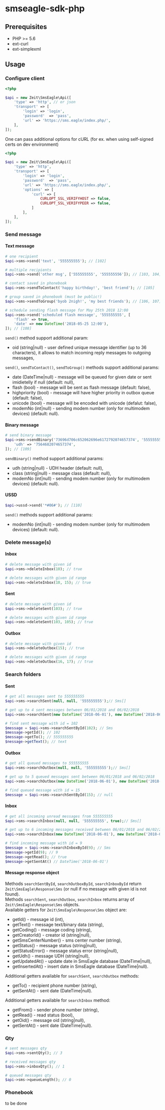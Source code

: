 # smseagle-sdk-php

## Prerequisites

* PHP >= 5.6
* ext-curl
* ext-simplexml

## Usage

### Configure client
```php
<?php

$api = new Zeit\SmsEagle\Api([
    'type' => 'http', // or json
    'transport' => [
        'login' => 'login',
        'password'  => 'pass',
        'url' => 'https://sms.eagle/index.php/',
    ],
]);
```

One can pass additional options for cURL (for ex. when using self-signed certs on dev environment)
```php
<?php

$api = new Zeit\SmsEagle\Api([
    'type' => 'http',
    'transport' => [
        'login' => 'login',
        'password'  => 'pass',
        'url' => 'https://sms.eagle/index.php/',
        'options' => [
            'curl' => [
                CURLOPT_SSL_VERIFYHOST => false,
                CURLOPT_SSL_VERIFYPEER => false,
            ]
        ],
    ],
]);
```

### Send message

#### Text message
```php
# one recipient
$api->sms->send('text', '555555555'); // [102]

# multiple recipients
$api->sms->send('other msg', ['555555555', '555555556']); // [103, 104]

# contact saved in phonebook
$api->sms->sendToContact('happy birthday!', 'best friend'); // [105]

# group saved in phonebook (must be public!)
$api->sms->sendToGroup('byob 2nigh!', 'my best friends'); // [106, 107]

# schedule sending flash message for May 25th 2018 12:00
$api->sms->send('scheduled flash message', '555555555', [
    'flash' => true,
    'date' => new DateTime('2018-05-25 12:00'),
]); // [108]
```

`send()` method support additional param:
* oid (string|null) - user defined unique message identifier (up to 36 characters), it allows to match incoming reply messages to outgoing messages,

`send()`, `sendToContact()`, `sendToGroup()` methods support additional params:
* date (DateTime|null) - message will be queued for given date or sent imidietelly if null (default: null),
* flash (bool) - message will be sent as flash message (default: false),
* highpriority (bool) - message will have higher priority in outbox queue (default: false),
* unicode (bool) - message will be encoded with unicode (defalut: false),
* modemNo (int|null) - sending modem number (only for multimodem devices) (default: null).

#### Binary message
```php
# send binary message
$api->sms->sendBinary('73696d706c652062696e6172792074657374', '555555555', [
    'udh' => '7564682074657374',
]); // [109]
```
`sendBinary()` method support additional params:
* udh (string|null) - UDH header (default: null),
* class (string|null) - message class (default: null),
* modemNo (int|null) - sending modem number (only for multimodem devices) (default: null).

#### USSD
```php
$api->ussd->send('*#06#'); // [110]
```
`send()` methods support additional params:
* modemNo (int|null) - sending modem number (only for multimodem devices) (default: null).

### Delete message(s)

#### Inbox 
```php
# delete message with given id
$api->sms->deleteInbox(10); // true

# delete messages with given id range
$api->sms->deleteInbox(10, 15); // true
```

#### Sent
```php
# delete message with given id
$api->sms->deleteSent(103); // true

# delete messages with given id range
$api->sms->deleteSent(103, 105); // true
```

#### Outbox
```php
# delete message with given id
$api->sms->deleteOutbox(15); // true

# delete messages with given id range
$api->sms->deleteOutbox(16, 17); // true
```

### Search folders

#### Sent
```php
# get all messages sent to 555555555
$api->sms->searchSent(null, null, '555555555');// Sms[]

# get up to 4 sent messages between 06/01/2018 and 06/02/2018
$api->sms->searchSent(new DateTime('2018-06-01'), new DateTime('2018-06-02'), null, 4);// Sms[]

# find sent message with id = 102
$message = $api->sms->searchSentById(102); // Sms
$message->getId(); // 102
$message->getTo(); // 555555555
$nessage->getText(); // text
```

#### Outbox
```php
# get all queued messages to 555555555
$api->sms->searchOutbox(null, null, '555555555');// Sms[]

# get up to 5 queued messages sent between 06/01/2018 and 06/02/2018
$api->sms->searchOutbox(new DateTime('2018-06-01'), new DateTime('2018-06-02'), null, 5);// Sms[]

# find queued message with id = 15
$message = $api->sms->searchSentById(15); // null
```

#### Inbox
```php
# get all incoming unread messages from 555555555
$api->sms->searchInbox(null, null, '555555555', true);// Sms[]

# get up to 6 incoming messages received between 06/01/2018 and 06/02/2018
$api->sms->searchInbox(new DateTime('2018-06-01'), new DateTime('2018-06-02'), null, null, 6); // Sms[]

# find incoming message with id = 9
$message = $api->sms->searchInboxById(9); // Sms
$message->getId(9); // 9
$message->getRead(); // true
$message->getSentAt() // DateTime('2018-06-01')
```

#### Message response object
Methods `searchSentById`, `searchOutboxById`, `searchInboxById` return `Zeit\SmsEagle\Response\Sms` (or null if no message with given id is not found).\
Methods `searchSent`, `searchOutbox`, `searchInbox` returns array of  `Zeit\SmsEagle\Response\Sms` objects.\
Available getters for `Zeit\SmsEagle\Response\Sms` object are:
* getId() - message id (int),
* getText() - message text/binary data (string),
* getCoding() - message coding (string),
* getCreatorId() - creator id (string|null),
* getSmsCenterNumber() - sms center number (string),
* getStatus() - message status (string|null),
* getStatusError() - message status error (string|null),
* getUdh() - message UDH (string|null),
* getUpdatedAt() - update date in SmsEagle database (DateTime|null),
* getInsertedAt() - insert date in SmsEagle database (DateTime|null).

Additional getters available for `searchSent`, `searchOutbox` methods:
* getTo() - recipient phone number (string),
* getSentAt() - sent date (DateTime|null).


Additional getters available for `searchInbox` method:
* getFrom() - sender phone number (string),
* getRead() - read status (bool),
* getOid() - message oid (string|null),
* getSentAt() - sent date (DateTime|null).

### Qty
```php
# sent messages qty
$api->sms->sentQty(); // 3

# received messages qty
$api->sms->inboxQty(); // 1

# queued messages qty
$api->sms->queueLength(); // 0
```

### Phonebook
to be done

